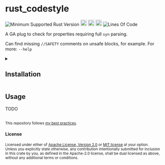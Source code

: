 # rust_codestyle
![Minimum Supported Rust Version](https://img.shields.io/badge/nightly-1.83+-ab6000.svg)
[<img alt="crates.io" src="https://img.shields.io/crates/v/rust_codestyle.svg?color=fc8d62&logo=rust" height="20" style=flat-square>](https://crates.io/crates/rust_codestyle)
[<img alt="docs.rs" src="https://img.shields.io/badge/docs.rs-66c2a5?style=for-the-badge&labelColor=555555&logo=docs.rs&style=flat-square" height="20">](https://docs.rs/rust_codestyle)
[<img alt="build status" src="https://img.shields.io/github/actions/workflow/status/valeratrades/rust_codestyle/ci.yml?branch=master&style=for-the-badge&style=flat-square" height="20">](https://github.com/valeratrades/rust_codestyle/actions?query=branch%3Amaster) <!--NB: Won't find it if repo is private-->
![Lines Of Code](https://img.shields.io/badge/LoC-224-lightblue)

A GA plug to check for properties requiring full `syn` parsing.

Can find missing `//SAFETY` comments on unsafe blocks, for example. For more: `--help`

<!-- markdownlint-disable -->
<details>
  <summary>
    <h2>Installation</h2>
  </summary>
	<pre><code class="language-sh">TODO</code></pre>
</details>
<!-- markdownlint-restore -->

## Usage
TODO

<br>

<sup>
This repository follows <a href="https://github.com/valeratrades/.github/tree/master/best_practices">my best practices</a>.
</sup>

#### License

<sup>
Licensed under either of <a href="LICENSE-APACHE">Apache License, Version
2.0</a> or <a href="LICENSE-MIT">MIT license</a> at your option.
</sup>

<br>

<sub>
Unless you explicitly state otherwise, any contribution intentionally submitted
for inclusion in this crate by you, as defined in the Apache-2.0 license, shall
be dual licensed as above, without any additional terms or conditions.
</sub>
